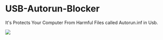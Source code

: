 # USB-Autorun-Blocker
It's Protects Your Computer From Harmful Files called Autorun.inf in Usb.

![](https://raw.githubusercontent.com/puppis42/USB-Autorun-Blocker/master/Screenshot_1.png)


